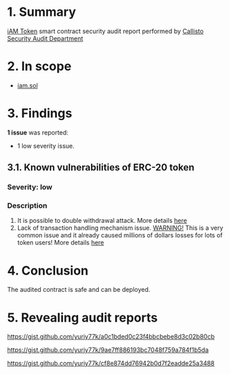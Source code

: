 # 1. Summary

[iAM Token](https://etherscan.io/address/0x6025fb154b7c30e13657d5304dafdb55b194e5dd#code) smart contract security audit report performed by [Callisto Security Audit Department](https://github.com/EthereumCommonwealth/Auditing)

# 2. In scope

- [iam.sol](https://etherscan.io/address/0x6025fb154b7c30e13657d5304dafdb55b194e5dd#code)

# 3. Findings

**1 issue** was reported:

- 1 low severity issue.

## 3.1. Known vulnerabilities of ERC-20 token

### Severity: low

### Description

1. It is possible to double withdrawal attack. More details [here](https://docs.google.com/document/d/1YLPtQxZu1UAvO9cZ1O2RPXBbT0mooh4DYKjA_jp-RLM/edit)
2. Lack of transaction handling mechanism issue. [WARNING!](https://gist.github.com/Dexaran/ddb3e89fe64bf2e06ed15fbd5679bd20) This is a very common issue and it already caused millions of dollars losses for lots of token users! More details [here](https://docs.google.com/document/d/1Feh5sP6oQL1-1NHi-X1dbgT3ch2WdhbXRevDN681Jv4/edit)

# 4. Conclusion

The audited contract is safe and can be deployed.

# 5. Revealing audit reports

https://gist.github.com/yuriy77k/a0c1bded0c23f4bbcbebe8d3c02b80cb

https://gist.github.com/yuriy77k/9ae7ff886193bc7048f759a784f1b5da

https://gist.github.com/yuriy77k/cf8e874dd76942b0d7f2eadde25a3488
